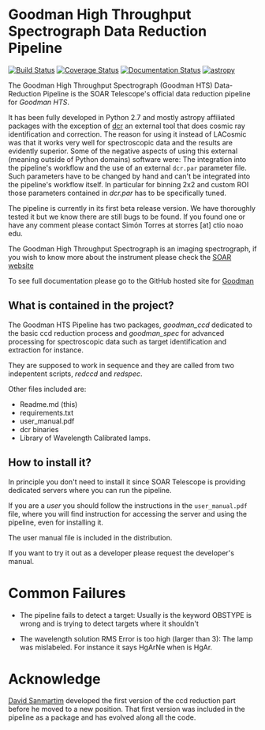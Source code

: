# Goodman High Throughput Spectrograph Data Reduction Pipeline

[![Build Status](https://travis-ci.org/soar-telescope/goodman.svg?branch=master)](https://travis-ci.org/soar-telescope/goodman)
[![Coverage Status](https://coveralls.io/repos/github/soar-telescope/goodman/badge.svg?branch=master)](https://coveralls.io/github/soar-telescope/goodman?branch=master)
[![Documentation Status](https://readthedocs.org/projects/goodman/badge/?version=latest)](http://goodman.readthedocs.io/en/latest/?badge=latest)
[![astropy](http://img.shields.io/badge/powered%20by-AstroPy-orange.svg?style=flat)](http://www.astropy.org/)

The Goodman High Throughput Spectrograph (Goodman HTS) Data-Reduction Pipeline
is the SOAR Telescope's official data reduction pipeline for _Goodman HTS_.

It has been fully developed in Python 2.7 and mostly astropy affiliated packages
with the exception of [dcr](http://users.camk.edu.pl/pych/DCR/) an external tool
that does cosmic ray identification and correction. The reason for using it
instead of LACosmic was that it works very well for spectroscopic data and the
results are evidently superior. Some of the negative aspects of using this
external (meaning outside of Python domains) software were: The integration into
the pipeline's workflow and the use of an external `dcr.par` parameter file.
 Such parameters have to be changed by hand and can't be integrated into the
 pipeline's workflow itself. In particular for binning 2x2 and custom ROI those
 parameters contained in _dcr.par_ has to be specifically tuned.


The pipeline is currently in its first beta release version. We have thoroughly
tested it but we know there are still bugs to be found. If you found one or have
any comment please contact Simón Torres at storres [at] ctio noao edu.


The Goodman High Throughput Spectrograph is an imaging spectrograph, if you wish
to know more about the instrument please check the 
[SOAR website](http://www.ctio.noao.edu/soar/content/goodman-high-throughput-spectrograph)
 
To see full documentation please go to the GitHub hosted site for
[Goodman](https://soar-telescope.github.io/goodman/)

## What is contained in the project?

The Goodman HTS Pipeline has two packages, _goodman_ccd_ dedicated to the basic
ccd reduction process and _goodman_spec_ for advanced processing for 
spectroscopic data such as target identification and extraction for instance.

They are supposed to work in sequence and they are called from two indepentent 
scripts, _redccd_ and _redspec_. 

Other files included are:
- Readme.md (this)
- requirements.txt
- user_manual.pdf
- dcr binaries
- Library of Wavelength Calibrated lamps.

## How to install it?

In principle you don't need to install it since SOAR Telescope is providing
dedicated servers where you can run the pipeline.

If you are a _user_ you should follow the instructions in the `user_manual.pdf`
file, where you will find instruction for accessing the server and using the
pipeline, even for installing it.
  
The user manual file is included in the distribution.

If you want to try it out as a developer please request the developer's manual.

# Common Failures

- The pipeline fails to detect a target: Usually is the keyword OBSTYPE is wrong
and is trying to detect targets where it shouldn't

- The wavelength solution RMS Error is too high (larger than 3): The lamp was 
mislabeled. For instance it says HgArNe when is HgAr.

# Acknowledge

[David Sanmartim](https://github.com/dsanmartim) developed the first version of
the ccd reduction part before he moved to a new position. That first version was
included in the pipeline as a package and has evolved along all the code.